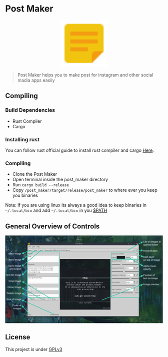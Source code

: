 # Post Maker

<p align="center">
    <img alt="actix-web-grants" src="./assets/icon.svg" width="150">
</p>

> Post Maker helps you to make post for instagram and other social madia apps easily

## Compiling

### Build Dependencies

* Rust Compiler
* Cargo

### Installing rust

You can follow rust official guide to install rust compiler and cargo [Here](https://www.rust-lang.org/tools/install).

### Compiling

* Clone the Post Maker
* Open terminal inside the post_maker directory
* Run `cargo build --release`
* Copy `/post_maker/target/release/post_maker` to where ever you keep you binaries

Note: If you are using linux its always a good idea to keep binaries in `~/.local/bin` and add `~/.local/bin` in you [$PATH](https://www.redhat.com/sysadmin/linux-environment-variableshttps:/)

## General Overview of Controls

![](assets/20220124_152902_screenshot.png)

## License

This project is under [GPLv3](LICENSE)
